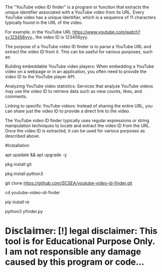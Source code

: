 The "YouTube video ID finder" is a program or function that extracts the unique identifier associated with a YouTube video from its URL. Every YouTube video has a unique identifier, which is a sequence of 11 characters typically found in the URL of the video.

For example, in the YouTube URL https://www.youtube.com/watch?v=123456yyy., the video ID is 123456yyy.

The purpose of a YouTube video ID finder is to parse a YouTube URL and extract the video ID from it. This can be useful for various purposes, such as:

Building embeddable YouTube video players: When embedding a YouTube video on a webpage or in an application, you often need to provide the video ID to the YouTube player API.

Analyzing YouTube video statistics: Services that analyze YouTube videos may use the video ID to retrieve data such as view counts, likes, and comments.

Linking to specific YouTube videos: Instead of sharing the entire URL, you can share just the video ID to provide a direct link to the video.

The YouTube video ID finder typically uses regular expressions or string manipulation techniques to locate and extract the video ID from the URL. Once the video ID is extracted, it can be used for various purposes as described above.


#Installation 

apt upadate && apt upgrade -y

pkg install git

pkg install python3

git clone https://github.com/SCSEA/youtube-video-id-finder.git

cd youtube-video-id-finder

pip install re

python3 yfinder.py




# D𝕚𝕤𝕔𝕝𝕒𝕚𝕞𝕖r: [!] legal disclaimer: This tool is for Educational Purpose Only. I am not responsible any damage caused by this program or code...
